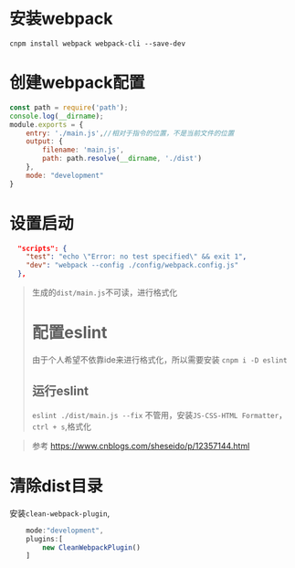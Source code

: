 # 安装webpack
`cnpm install webpack webpack-cli --save-dev`

# 创建webpack配置
```javascript
const path = require('path');
console.log(__dirname);
module.exports = {
    entry: './main.js',//相对于指令的位置，不是当前文件的位置
    output: {
        filename: 'main.js',
        path: path.resolve(__dirname, './dist')
    },
    mode: "development"
}

```

# 设置启动
```json
  "scripts": {
    "test": "echo \"Error: no test specified\" && exit 1",
    "dev": "webpack --config ./config/webpack.config.js"
  },
  ```
>
>生成的`dist/main.js`不可读，进行格式化
># 配置eslint
>由于个人希望不依靠ide来进行格式化，所以需要安装
`cnpm i -D eslint`
> ## 运行eslint
> `eslint ./dist/main.js --fix`
> 不管用，安装`JS-CSS-HTML Formatter`，`ctrl + s`,格式化

> 参考 https://www.cnblogs.com/sheseido/p/12357144.html
>

# 清除dist目录
安装`clean-webpack-plugin`,
```js
    mode:"development",
    plugins:[
        new CleanWebpackPlugin()        
    ]
```
